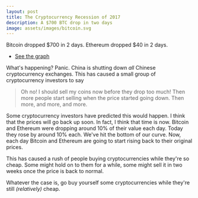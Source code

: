 ```yaml
---
layout: post
title: The Cryptocurrency Recession of 2017
description: A $700 BTC drop in two days
image: assets/images/bitcoin.svg
---
```


Bitcoin dropped $700 in 2 days.
Ethereum dropped $40 in 2 days.
<ul class="actions fit">
	<li><a href="https://blockchain.info/charts/market-price?timespan=30days" class="button special icon fa-btc">See the graph</a></li>
</ul>

What's happening? Panic.
China is shutting down *all* Chinese cryptocurrency exchanges. This has caused a small group of cryptocurrency investors to say
> Oh no! I should sell my coins now before they drop too much!
Then more people start selling when the price started going down.
Then more, and more, and more.

Some cryptocurrency investors have predicted this would happen. I think that the prices will go back up soon. In fact, I think that time is now. Bitcoin and Ethereum were dropping around 10% of their value each day. Today they rose by around 10% each. We've hit the bottom of our curve. Now, each day Bitcoin and Ethereum are going to start rising back to their original prices.

This has caused a rush of people buying cryptocurrencies while they're so cheap. Some might hold on to them for a while, some might sell it in two weeks once the price is back to normal. 

Whatever the case is, go buy yourself some cryptocurrencies while they're still *(relatively)* cheap.